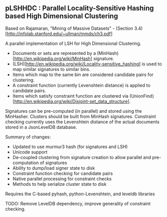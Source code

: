 ## pLSHHDC : Parallel Locality-Sensitive Hashing based High Dimensional Clustering  

Based on Rajamaran, "Mining of Massive Datasets" - (Section 3.4)[http://infolab.stanford.edu/~ullman/mmds/ch3.pdf]

A parallel implementation of LSH for High Dimensional Clustering.
- Documents or sets are represented by a (MinHash)[http://en.wikipedia.org/wiki/MinHash] signature.
- (LSH)[http://en.wikipedia.org/wiki/Locality-sensitive_hashing] is used to map similar signatures to similar bins.
- Items which map to the same bin are considered candidate pairs for clustering.
- A constraint function (currently Levenshtein distance) is applied to candidate pairs.
- Items which satisfy constraint function are clustered via (UnionFind)[http://en.wikipedia.org/wiki/Disjoint-set_data_structure].

Signatures can be pre-computed (in parallel) and stored using the MinHasher.
Clusters should be built from MinHash signatures.
Constraint checking currently uses the Levenshtein distance of the actual documents stored in a JsonLevelDB database.

Summary of changes:
- Updated to use murmur3 hash (for signatures and LSH)
- Unicode support
- De-coupled clustering from signature creation to allow
  parallel and pre-computation of signatures
- Ability to dump/load signer state to disk
- Constraint function checking for candidate pairs
- Native parallel processing for constraint checks
- Methods to help serialize cluster state to disk

Requires the C-based pyhash, python-Levenshtein, and leveldb libraries

TODO: Remove LevelDB dependency, improve generality of constraint checking.
